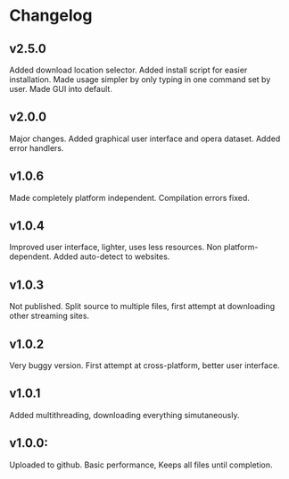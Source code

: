 # Changelog

## v2.5.0
Added download location selector. Added install script for easier installation. Made usage simpler by only typing in one command set by user. Made GUI into default.

## v2.0.0
Major changes. Added graphical user interface and opera dataset. Added error handlers.

## v1.0.6
Made completely platform independent. Compilation errors fixed.

## v1.0.4
Improved user interface, lighter, uses less resources. Non platform-dependent. Added auto-detect to websites.

## v1.0.3
Not published. Split source to multiple files, first attempt at downloading other streaming sites.

## v1.0.2
Very buggy version. First attempt at cross-platform, better user interface.

## v1.0.1
Added multithreading, downloading everything simutaneously.

## v1.0.0:
Uploaded to github. Basic performance, Keeps all files until completion.
